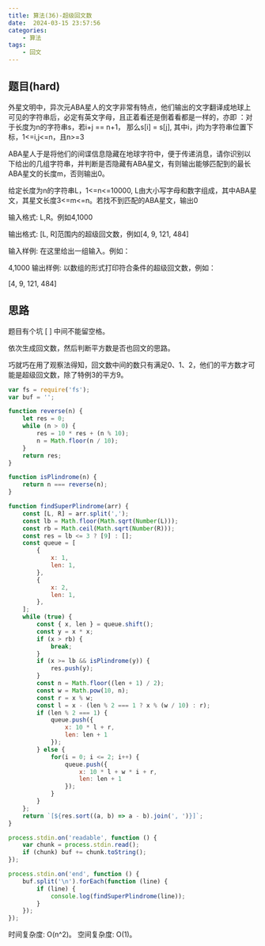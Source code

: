 ```yaml
---
title: 算法(36)-超级回文数
date:  2024-03-15 23:57:56
categories:
    - 算法
tags:
    - 回文
---
```


## 题目(hard)

外星文明中，异次元ABA星人的文字非常有特点，他们输出的文字翻译成地球上可见的字符串后，必定有英文字母，且正着看还是倒着看都是一样的，亦即 ：对于长度为n的字符串s，若i+j == n+1， 那么s[i] = s[j], 其中i，j均为字符串位置下标，1<=i,j<=n，且n>=3

ABA星人于是将他们的间谍信息隐藏在地球字符中，便于传递消息，请你识别以下给出的几组字符串，并判断是否隐藏有ABA星文，有则输出能够匹配到的最长ABA星文的长度m，否则输出0。

给定长度为n的字符串L，1<=n<=10000, L由大小写字母和数字组成，其中ABA星文，其星文长度3<=m<=n。若找不到匹配的ABA星文，输出0

<!-- more -->

输入格式:
L,R。例如4,1000

输出格式:
[L, R]范围内的超级回文数，例如[4, 9, 121, 484]

输入样例:
在这里给出一组输入。例如：

4,1000
输出样例:
以数组的形式打印符合条件的超级回文数，例如：

[4, 9, 121, 484]

## 思路

题目有个坑 [ ] 中间不能留空格。

依次生成回文数，然后判断平方数是否也回文的思路。

巧就巧在用了观察法得知，回文数中间的数只有满足0、1、2，他们的平方数才可能是超级回文数，除了特例3的平方9。


```javascript
var fs = require('fs');
var buf = '';

function reverse(n) {
    let res = 0;
    while (n > 0) {
        res = 10 * res + (n % 10);
        n = Math.floor(n / 10);
    }
    return res;
}

function isPlindrome(n) {
    return n === reverse(n);
}

function findSuperPlindrome(arr) {
    const [L, R] = arr.split(',');
    const lb = Math.floor(Math.sqrt(Number(L)));
    const rb = Math.ceil(Math.sqrt(Number(R)));
    const res = lb <= 3 ? [9] : [];
    const queue = [
        {
            x: 1,
            len: 1,
        },
        {
            x: 2,
            len: 1,
        },
    ];
    while (true) {
        const { x, len } = queue.shift();
        const y = x * x;
        if (x > rb) {
            break;
        }
        if (x >= lb && isPlindrome(y)) {
            res.push(y);
        }
        const n = Math.floor((len + 1) / 2);
        const w = Math.pow(10, n);
        const r = x % w;
        const l = x - (len % 2 === 1 ? x % (w / 10) : r);
        if (len % 2 === 1) {
            queue.push({
                x: 10 * l + r,
                len: len + 1
            });
        } else {
            for(i = 0; i <= 2; i++) {
                queue.push({
                    x: 10 * l + w * i + r,
                    len: len + 1
                });
            }
        }
    };
    return `[${res.sort((a, b) => a - b).join(', ')}]`;
}

process.stdin.on('readable', function () {
    var chunk = process.stdin.read();
    if (chunk) buf += chunk.toString();
});

process.stdin.on('end', function () {
    buf.split('\n').forEach(function (line) {
        if (line) {
            console.log(findSuperPlindrome(line));
        }
    });
});
```

时间复杂度: O(n^2)。
空间复杂度: O(1)。
